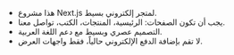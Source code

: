 <!-- Use this file to provide workspace-specific custom instructions to Copilot. For more details, visit https://code.visualstudio.com/docs/copilot/copilot-customization#_use-a-githubcopilotinstructionsmd-file -->

- هذا مشروع Next.js لمتجر إلكتروني بسيط.
- يجب أن تكون الصفحات: الرئيسية، المنتجات، الكتب، تواصل معنا.
- التصميم عصري وبسيط مع دعم اللغة العربية.
- لا تقم بإضافة الدفع الإلكتروني حالياً، فقط واجهات العرض.
